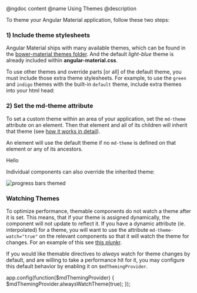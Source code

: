 @ngdoc content
@name Using Themes
@description

To theme your Angular Material application, follow these two steps:

### 1) Include theme stylesheets

Angular Material ships with many available themes, which can be found in the [bower-material themes folder](https://github.com/angular/bower-material/tree/master/themes). And the default *light-blue* theme is already included within **angular-material.css**.

To use other themes and override parts [or all] of the default theme, you must include those extra theme stylesheets. For example, to use the `green` and `indigo` themes with the built-in `default` theme, include extra themes into your html head:

<hljs lang="html">
<title>My App</title>

<script src="//ajax.googleapis.com/ajax/libs/angularjs/1.3.0/angular.js"></script>
<script src="//ajax.googleapis.com/ajax/libs/angularjs/1.3.0/angular-animate.min.js"></script>
<script src="//ajax.googleapis.com/ajax/libs/angularjs/1.3.0/angular-route.min.js"></script>
<script src="//ajax.googleapis.com/ajax/libs/angularjs/1.3.0/angular-aria.min.js"></script>
<script src="/bower_components/angular-material/angular-material.js"></script>

<!-- default themes and core styles -->
<link rel="stylesheet" href="/bower_components/angular-material/angular-material.css">

<!-- extra, overriding theme files -->
<link rel="stylesheet" href="/bower_components/angular-material/themes/indigo-theme.css">
<link rel="stylesheet" href="/bower_components/angular-material/themes/green-theme.css">

<!-- Your custom JavaScript code -->
<script src="myApp.js"></script>
</hljs>

### 2) Set the md-theme attribute

To set a custom theme within an area of your application, set the `md-theme` attribute on an element. Then that element and all of its children will inherit that theme (see [how it works in detail](#/Theming/04_how_it_works)).

An element will use the default theme if no `md-theme` is defined on that element or any of its ancestors.

<hljs lang="html">
<div ng-app="myApp" ng-controller="myAppController" layout="column">
        
  <!-- The md-toolbar and all of its children will use the indigo theme -->
  <md-toolbar md-theme="indigo">
    
  </md-toolbar>
         
  <!-- The md-content and all of its children will use the green theme -->
  <md-content md-theme="green">
    
  </md-content>

  <!-- The button uses default-theme, since no md-theme is found -->
  <md-button>Hello</md-button>
    
</div>
</hljs>

Individual components can also override the inherited theme:

<hljs lang="html">
  <md-progress-linear md-theme="red" mode="determinate" ng-value="determinateValue" ></md-progress-linear>
  <md-progress-linear md-theme="deep-orange" mode="buffer" value="{{determinateValue}}" secondaryValue="{{determinateValue2}}"></md-progress-linear>
  <md-progress-linear md-theme="yellow" mode="{{mode}}" value="{{determinateValue}}"></md-progress-linear>
  <md-progress-linear md-theme="green" mode="determinate" ng-value="determinateValue" ></md-progress-linear>
  <md-progress-linear md-theme="blue" mode="buffer" value="{{determinateValue}}" secondaryValue="{{determinateValue2}}"></md-progress-linear>
  <md-progress-linear md-theme="indigo" mode="{{mode}}" value="{{determinateValue}}"></md-progress-linear>
</hljs>

<img src="https://cloud.githubusercontent.com/assets/210413/4825301/a45d735a-5f63-11e4-8597-60386f35fc68.png" alt="progress bars themed" style="max-width: 100%;">

### Watching Themes
To optimize performance, themable components do not watch a theme after it is
set. This means, that if your theme is assigned dynamically, the component will
not update to reflect it. If you have a dynamic attribute (ie.
interpolated) for a theme, you will want to use the attribute `md-theme-watch="true"` on the
relevant components so that it will watch the theme for changes. For an example
of this see [this plunkr](http://plnkr.co/edit/0Ga0BSJgjGIiEMVXgWJd?p=preview).

If you would like themable directives to *always* watch for theme changes by
default, and are willing to take a performance hit for it, you may configure
this default behavior by enabling it on `$mdThemingProvider`.

<hljs lang="js">
app.config(function($mdThemingProvider) {
  $mdThemingProvider.alwaysWatchTheme(true);
});
</hljs>
